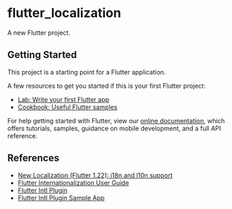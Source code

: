 # flutter_localization

A new Flutter project.

## Getting Started

This project is a starting point for a Flutter application.

A few resources to get you started if this is your first Flutter project:

- [Lab: Write your first Flutter app](https://flutter.dev/docs/get-started/codelab)
- [Cookbook: Useful Flutter samples](https://flutter.dev/docs/cookbook)

For help getting started with Flutter, view our
[online documentation](https://flutter.dev/docs), which offers tutorials,
samples, guidance on mobile development, and a full API reference.

## References
- [New Localization (Flutter 1.22): i18n and l10n support](https://medium.com/flutter-community/new-localization-flutter-1-22-i18n-and-l10n-support-774d6542ee6a)
- [Flutter Internationalization User Guide](https://docs.google.com/document/d/10e0saTfAv32OZLRmONy866vnaw0I2jwL8zukykpgWBc)
- [Flutter Intl Plugin](https://marketplace.visualstudio.com/items?itemName=localizely.flutter-intl)
- [Flutter Intl Plugin Sample App](https://github.com/localizely/flutter-intl-plugin-sample-app)

